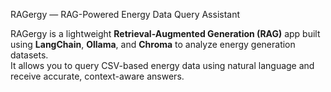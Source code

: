 RAGergy — RAG-Powered Energy Data Query Assistant

RAGergy is a lightweight **Retrieval-Augmented Generation (RAG)** app built using **LangChain**, **Ollama**, and **Chroma** to analyze energy generation datasets.  
It allows you to query CSV-based energy data using natural language and receive accurate, context-aware answers.
